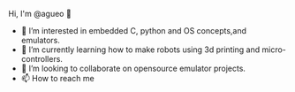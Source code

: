 Hi, I'm @agueo 👋
- 👀 I’m interested in embedded C, python and OS concepts,and emulators.  
- 🌱 I’m currently learning how to make robots using 3d printing and micro-controllers. 
- 💞️ I’m looking to collaborate on opensource emulator projects.
- 📫 How to reach me
